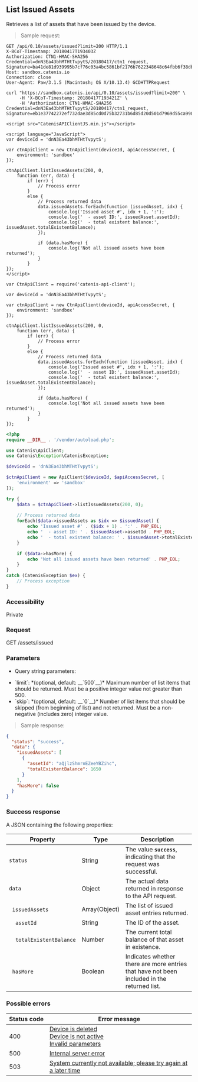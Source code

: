 ## List Issued Assets

Retrieves a list of assets that have been issued by the device.

> Sample request:

```http--raw
GET /api/0.10/assets/issued?limit=200 HTTP/1.1
X-BCoT-Timestamp: 20180417T193403Z
Authorization: CTN1-HMAC-SHA256 Credential=dnN3Ea43bhMTHtTvpytS/20180417/ctn1_request, Signature=ba41de81d939995b7cf76c03a4bc5861bf2176b7622348648c64fbb6f38dbc3a
Host: sandbox.catenis.io
Connection: close
User-Agent: Paw/3.1.5 (Macintosh; OS X/10.13.4) GCDHTTPRequest
```

```shell
curl "https://sandbox.catenis.io/api/0.10/assets/issued?limit=200" \
     -H 'X-BCoT-Timestamp: 20180417T193421Z' \
     -H 'Authorization: CTN1-HMAC-SHA256 Credential=dnN3Ea43bhMTHtTvpytS/20180417/ctn1_request, Signature=eb1e37742272ef732dae3d85cd0d75b32731b6d85d20d501d7969d55ca998849'
```

```html--javascript
<script src="CatenisAPIClientJS.min.js"></script>

<script language="JavaScript">
var deviceId = 'dnN3Ea43bhMTHtTvpytS';

var ctnApiClient = new CtnApiClient(deviceId, apiAccessSecret, {
    environment: 'sandbox'
});

ctnApiClient.listIssuedAssets(200, 0,
    function (err, data) {
        if (err) {
            // Process error
        }
        else {
            // Process returned data
            data.issuedAssets.forEach(function (issuedAsset, idx) {
                console.log('Issued asset #', idx + 1, ':');
                console.log('  - asset ID:', issuedAsset.assetId);
                console.log('  - total existent balance:', issuedAsset.totalExistentBalance);
            });

            if (data.hasMore) {
                console.log('Not all issued assets have been returned');
            }
        }
});
</script>
```

```javascript--node
var CtnApiClient = require('catenis-api-client');

var deviceId = 'dnN3Ea43bhMTHtTvpytS';

var ctnApiClient = new CtnApiClient(deviceId, apiAccessSecret, {
    environment: 'sandbox'
});

ctnApiClient.listIssuedAssets(200, 0,
    function (err, data) {
        if (err) {
            // Process error
        }
        else {
            // Process returned data
            data.issuedAssets.forEach(function (issuedAsset, idx) {
                console.log('Issued asset #', idx + 1, ':');
                console.log('  - asset ID:', issuedAsset.assetId);
                console.log('  - total existent balance:', issuedAsset.totalExistentBalance);
            });

            if (data.hasMore) {
                console.log('Not all issued assets have been returned');
            }
        }
});
```

```php
<?php
require __DIR__ . '/vendor/autoload.php';

use Catenis\ApiClient;
use Catenis\Exception\CatenisException;

$deviceId = 'dnN3Ea43bhMTHtTvpytS';

$ctnApiClient = new ApiClient($deviceId, $apiAccessSecret, [
    'environment' => 'sandbox'
]);

try {
    $data = $ctnApiClient->listIssuedAssets(200, 0);
    
    // Process returned data
    forEach($data->issuedAssets as $idx => $issuedAsset) {
        echo 'Issued asset #' . ($idx + 1) . ':' . PHP_EOL;
        echo '  - asset ID: ' . $issuedAsset->assetId . PHP_EOL;
        echo '  - total existent balance: ' . $issuedAsset->totalExistentBalance . PHP_EOL;
    }

    if ($data->hasMore) {
        echo 'Not all issued assets have been returned' . PHP_EOL;
    }
}
catch (CatenisException $ex) {
    // Process exception
}
```

### Accessibility

Private

### Request

GET /assets/issued

### Parameters

<!-- Note: we are not using the native markdown list feature for the second level items because the generated
        HTML has no space to the following first level item -->
- Query string parameters:
<ul class="parameterList">
  <li>`limit`: *(optional, default: __`500`__)* Maximum number of list items that should be returned. Must be a positive integer value not greater than 500.</li>
  <li>`skip`: *(optional, default: __`0`__)* Number of list items that should be skipped (from beginning of list) and not returned. Must be a non-negative (includes zero) integer value.</li>
</ul>

> Sample response:

```json
{
  "status": "success",
  "data": {
    "issuedAssets": [
      {
        "assetId": "aQjlzShmrnEZeeYBZihc",
        "totalExistentBalance": 1650
      }
    ],
    "hasMore": false
  }
}
```

### Success response

A JSON containing the following properties:

| Property | Type | Description |
| -------- | ---- | ----------- |
| `status` | String | The value **`success`**, indicating that the request was successful. |
| `data` | Object | The actual data returned in response to the API request. |
| &nbsp;&nbsp;`issuedAssets` | Array(Object) | The list of issued asset entries returned.  |
| &nbsp;&nbsp;&nbsp;&nbsp;`assetId` | String | The ID of the asset. |
| &nbsp;&nbsp;&nbsp;&nbsp;`totalExistentBalance` | Number | The current total balance of that asset in existence. |
| &nbsp;&nbsp;`hasMore` | Boolean | Indicates whether there are more entries that have not been included in the returned list. |

### Possible errors

| Status&nbsp;code | Error&nbsp;message |
| ----------- | ------------- |
| 400 | <a href="#error_msg_80">Device is deleted</a><br><a href="#error_msg_90">Device is not active</a><br><a href="#error_msg_130">Invalid parameters</a> |
| 500 | <a href="#error_msg_100">Internal server error</a> |
| 503 | <a href="#error_msg_220">System currently not available; please try again at a later time</a> |
